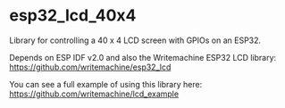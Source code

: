 # esp32_lcd_40x4

Library for controlling a 40 x 4 LCD screen with GPIOs on an ESP32. 

Depends on ESP IDF v2.0 and also the Writemachine ESP32 LCD library: https://github.com/writemachine/esp32_lcd

You can see a full example of using this library here: https://github.com/writemachine/lcd_example
